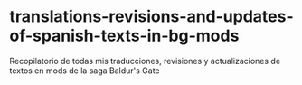 # translations-revisions-and-updates-of-spanish-texts-in-bg-mods
Recopilatorio de todas mis traducciones, revisiones y actualizaciones de textos en mods de la saga Baldur's Gate
